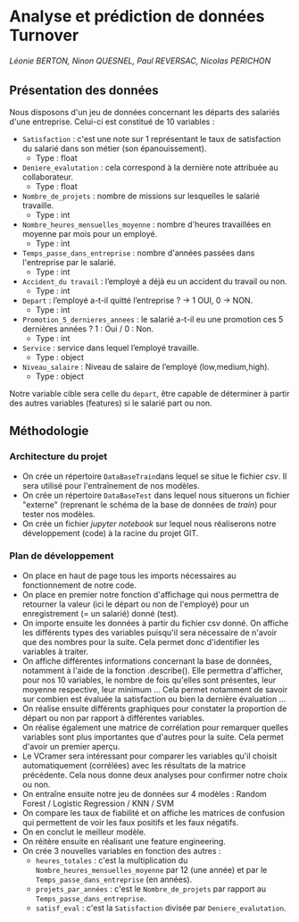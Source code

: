 # Analyse et prédiction de données Turnover
###### Léonie BERTON, Ninon QUESNEL, Paul REVERSAC, Nicolas PERICHON

## Présentation des données

Nous disposons d'un jeu de données concernant les départs des salariés d'une entreprise. Celui-ci est constitué de 10 variables :

* `Satisfaction` : c'est une note sur 1 représentant le taux de satisfaction du salarié dans son métier (son épanouissement).
  * Type : float
* `Deniere_evalutation` : cela correspond à la dernière note attribuée au collaborateur.
  * Type : float
* `Nombre_de_projets` : nombre de missions sur lesquelles le salarié travaille.
  * Type : int
* `Nombre_heures_mensuelles_moyenne` : nombre d'heures travaillées en moyenne par mois pour un employé.
  * Type : int
* `Temps_passe_dans_entreprise` : nombre d'années passées dans l'entreprise par le salarié.
  * Type : int
* `Accident_du travail` : l’employé a déjà eu un accident du travail ou non.
  * Type : int
* `Depart` : l’employé a-t-il quitté l’entreprise ? → 1 OUI, 0 → NON.
  * Type : int
* `Promotion_5_dernieres_annees` : le salarié a-t-il eu une promotion ces 5 dernières années ? 1 : Oui / 0 : Non.
  * Type : int
* `Service` : service dans lequel l’employé travaille.
  * Type : object
* `Niveau_salaire` : Niveau de salaire de l’employé (low,medium,high).
  * Type : object

Notre variable cible sera celle du `depart`, être capable de déterminer à partir des autres variables (features) si le salarié part ou non.

## Méthodologie

### Architecture du projet

* On crée un répertoire `DataBaseTrain`dans lequel se situe le fichier *csv*. Il sera utilisé pour l'entraînement de nos modèles.
* On crée un répertoire `DataBaseTest` dans lequel nous situerons un fichier "externe" (reprenant le schéma de la base de données de *train*) pour tester nos modèles.
* On crée un fichier *jupyter notebook* sur lequel nous réaliserons notre développement (code) à la racine du projet GIT.

### Plan de développement

* On place en haut de page tous les imports nécessaires au fonctionnement de notre code.
* On place en premier notre fonction d'affichage qui nous permettra de retourner la valeur (ici le départ ou non de l'employé) pour un enregistrement (= un salarié) donné (test).
* On importe ensuite les données à partir du fichier csv donné. On affiche les différents types des variables puisqu'il sera nécessaire de n'avoir que des nombres pour la suite. Cela permet donc d'identifier les variables à traiter.
* On affiche différentes informations concernant la base de données, notamment à l'aide de la fonction .describe(). Elle permettra d'afficher, pour nos 10 variables, le nombre de fois qu'elles sont présentes, leur moyenne respective, leur minimum ... Cela permet notamment de savoir sur combien est évaluée la satisfaction ou bien la dernière évaluation ...
* On réalise ensuite différents graphiques pour constater la proportion de départ ou non par rapport à différentes variables.
* On réalise également une matrice de corrélation pour remarquer quelles variables sont plus importantes que d'autres pour la suite. Cela permet d'avoir un premier aperçu.
* Le VCramer sera intéressant pour comparer les variables qu'il choisit automatiquement (corrélées) avec les résultats de la matrice précédente. Cela nous donne deux analyses pour confirmer notre choix ou non.
* On entraîne ensuite notre jeu de données sur 4 modèles : Random Forest / Logistic Regression / KNN / SVM
* On compare les taux de fiabilité et on affiche les matrices de confusion qui permettent de voir les faux positifs et les faux négatifs.
* On en conclut le meilleur modèle.
* On réitère ensuite en réalisant une feature engineering.
* On crée 3 nouvelles variables en fonction des autres :
  * `heures_totales` : c'est la multiplication du `Nombre_heures_mensuelles_moyenne` par 12 (une année) et par le `Temps_passe_dans_entreprise` (en années).
  * `projets_par_années` : c'est le `Nombre_de_projets` par rapport au `Temps_passe_dans_entreprise`.
  * `satisf_eval` : c'est la `Satisfaction` divisée par `Deniere_evalutation`.
